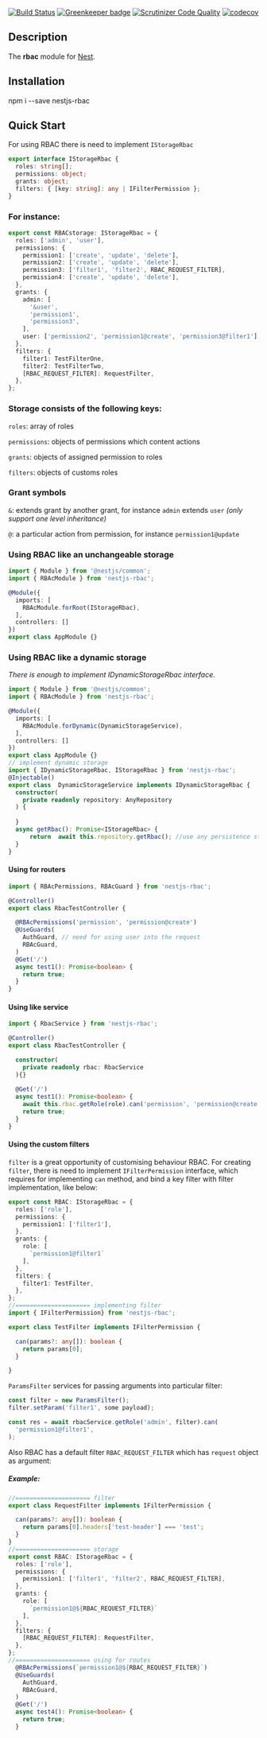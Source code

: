 [![Build Status](https://travis-ci.org/sergey-telpuk/nestjs-rbac.svg?branch=master)](https://travis-ci.org/sergey-telpuk/nestjs-rbac) 
[![Greenkeeper badge](https://badges.greenkeeper.io/sergey-telpuk/nestjs-rbac.svg)](https://greenkeeper.io/)
[![Scrutinizer Code Quality](https://scrutinizer-ci.com/g/sergey-telpuk/nestjs-rbac/badges/quality-score.png?b=master)](https://scrutinizer-ci.com/g/sergey-telpuk/nestjs-rbac/)
[![codecov](https://codecov.io/gh/sergey-telpuk/nestjs-rbac/branch/master/graph/badge.svg)](https://codecov.io/gh/sergey-telpuk/nestjs-rbac)
## Description
The **rbac** module for [Nest](https://github.com/nestjs/nest).

## Installation
npm i --save nestjs-rbac

## Quick Start
For using RBAC there is need to implement `IStorageRbac` 
```typescript
export interface IStorageRbac {
  roles: string[];
  permissions: object;
  grants: object;
  filters: { [key: string]: any | IFilterPermission };
}
```
### For instance: 
```typescript
export const RBACstorage: IStorageRbac = {
  roles: ['admin', 'user'],
  permissions: {
    permission1: ['create', 'update', 'delete'],
    permission2: ['create', 'update', 'delete'],
    permission3: ['filter1', 'filter2', RBAC_REQUEST_FILTER],
    permission4: ['create', 'update', 'delete'],
  },
  grants: {
    admin: [
      '&user',
      'permission1',
      'permission3',
    ],
    user: ['permission2', 'permission1@create', 'permission3@filter1'],
  },
  filters: {
    filter1: TestFilterOne,
    filter2: TestFilterTwo,
    [RBAC_REQUEST_FILTER]: RequestFilter,
  },
};
```

### Storage consists of the following keys:

`roles`: array of roles

`permissions`: objects of permissions which content actions

`grants`: objects of assigned permission to roles

`filters`:  objects of customs roles
### Grant symbols 
`&`: extends grant by another grant, for instance `admin` extends `user` _(only support one level inheritance)_

`@`: a particular action from permission, for instance `permission1@update`
### Using RBAC like an unchangeable storage 
```typescript
import { Module } from '@nestjs/common';
import { RBAcModule } from 'nestjs-rbac';

@Module({
  imports: [
    RBAcModule.forRoot(IStorageRbac),
  ],
  controllers: []
})
export class AppModule {}
```
### Using RBAC like a dynamic storage
_There is enough to implement IDynamicStorageRbac interface._ 
```typescript
import { Module } from '@nestjs/common';
import { RBAcModule } from 'nestjs-rbac';

@Module({
  imports: [
    RBAcModule.forDynamic(DynamicStorageService),
  ],
  controllers: []
})
export class AppModule {}
// implement dynamic storage
import { IDynamicStorageRbac, IStorageRbac } from 'nestjs-rbac';
@Injectable()
export class  DynamicStorageService implements IDynamicStorageRbac {
  constructor(
    private readonly repository: AnyRepository
  ) {
    
  }
  async getRbac(): Promise<IStorageRbac> {
      return  await this.repository.getRbac(); //use any persistence storage for getting RBAC
  }
}
```
#### Using for routers 
```typescript
import { RBAcPermissions, RBAcGuard } from 'nestjs-rbac';

@Controller()
export class RbacTestController {

  @RBAcPermissions('permission', 'permission@create')
  @UseGuards(
    AuthGuard, // need for using user into the request
    RBAcGuard,
  )
  @Get('/')
  async test1(): Promise<boolean> {
    return true;
  }
}
```
#### Using like service
```typescript
import { RbacService } from 'nestjs-rbac';

@Controller()
export class RbacTestController {

  constructor(
    private readonly rbac: RbacService
  ){}
    
  @Get('/')
  async test1(): Promise<boolean> {
    await this.rbac.getRole(role).can('permission', 'permission@create');
    return true;
  }
}
```
#### Using the custom filters 
`filter` is a great opportunity of customising behaviour RBAC. 
For creating `filter`, there is need to implement `IFilterPermission` interface, which requires for implementing `can` method, and bind a key filter with filter implementation, like below:
```typescript
export const RBAC: IStorageRbac = {
  roles: ['role'],
  permissions: {
    permission1: ['filter1'],
  },
  grants: {
    role: [
      `permission1@filter1`
    ],
  },
  filters: {
    filter1: TestFilter,
  },
};  
//===================== implementing filter
import { IFilterPermission} from 'nestjs-rbac';

export class TestFilter implements IFilterPermission {

  can(params?: any[]): boolean {
    return params[0];
  }

}
```
`ParamsFilter` services for passing arguments into particular filter:
```typescript
const filter = new ParamsFilter();
filter.setParam('filter1', some payload);

const res = await rbacService.getRole('admin', filter).can(
  'permission1@filter1',
);
```
Also RBAC has a default filter `RBAC_REQUEST_FILTER` which has `request` object as argument:
##### Example:
```typescript
//===================== filter
export class RequestFilter implements IFilterPermission {

  can(params?: any[]): boolean {
    return params[0].headers['test-header'] === 'test';
  }
}
//===================== storage
export const RBAC: IStorageRbac = {
  roles: ['role'],
  permissions: {
    permission1: ['filter1', 'filter2', RBAC_REQUEST_FILTER],
  },
  grants: {
    role: [
      `permission1@${RBAC_REQUEST_FILTER}`
    ],
  },
  filters: {
    [RBAC_REQUEST_FILTER]: RequestFilter,
  },
};  
//===================== using for routes
  @RBAcPermissions(`permission1@${RBAC_REQUEST_FILTER}`)
  @UseGuards(
    AuthGuard,
    RBAcGuard,
  )
  @Get('/')
  async test4(): Promise<boolean> {
    return true;
  }
```


